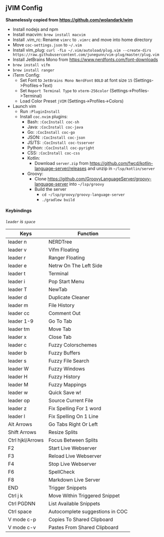 ## jVIM Config ##

**Shamelessly copied from <https://github.com/wolandark/wim>**

- Install nodejs and npm
- Install macvim: `brew install macvim`
- Install .vim_rc: Rename `vimrc` to `.vimrc` and move into home directory
- Move `coc-settings.json` to `~/.vim`
- Install vim_plug: `curl -fLo ~/.vim/autoload/plug.vim --create-dirs https://raw.githubusercontent.com/junegunn/vim-plug/master/plug.vim`
- Install JetBrains Mono from <https://www.nerdfonts.com/font-downloads>
- `brew install vifm`
- `brew install ranger`
- iTerm Config:
    - Set Font to `JetBrains Mono NerdFont` `BOLD` at font size `15` (Settings->Profiles->Text)
    - Set `Report Terminal Type` to `xterm-256color` (Settings->Profiles->Terminal)
    - Load Color Preset `jVIM` (Settings->Profiles->Colors)
- Launch vim
    - Run `:PluginInstall`
    - Install `coc.nvim` plugins:
        - Bash: `:CocInstall coc-sh`
        - Java: `:CocInstall coc-java`
        - Go: `:CocInstall coc-go`
        - JSON: `:CocInstall coc-json`
        - JS/TS: `:CocInstall coc-tsserver`
        - Python: `:CocInstall coc-pyright`
        - CSS: `:CocInstall coc-css`
        - Kotlin:
            - Download `server.zip` from https://github.com/fwcd/kotlin-language-server/releases and unzip in `~/lsp/kotlin/server`
        - Groovy:
            - Clone https://github.com/GroovyLanguageServer/groovy-language-server into `~/lsp/groovy`
            - Build the server
                - `cd ~/lsp/groovy/groovy-language-server`
                - `./gradlew build`

#### Keybindings ####
_`leader` is `space`_

|Keys              |Function               |
| --               | --                    |
| leader n         | NERDTree              |
| leader v         | Vifm Floating         |
| leader r         | Ranger Floating       |
| leader e         | Netrw On The Left Side |
| leader t         | Terminal              |
| leader i          |  Pop Start Menu   |
| leader T         | NewTab                |
| leader d         | Duplicate Cleaner     |
| leader m         | File History          |
| leader cc        | Comment Out           |
| leader 1-9       | Go To Tab             |
| leader tm        | Move Tab              |
| leader x         | Close Tab             |
| leader c         | Fuzzy Colorschemes    |
| leader b         | Fuzzy Buffers         |
| leader s         | Fuzzy File Search     |
| leader W         | Fuzzy Windows         |
| leader H         | Fuzzy History         |
| leader M         | Fuzzy Mappings        |
| leader w         | Quick Save w!         |
| leader op        | Source Current File   |
| leader z          | Fix Spelling For 1 word |
| leader l          | Fix Spelling On 1 Line |
| Alt Arrows       | Go Tabs Right Or Left |
| Shift Arrows     | Resize Splits         |
| Ctrl hjkl/Arrows | Focus Between Splits  |
| F2               | Start Live Webserver  |
| F3               | Reload Live Webserver |
| F4               | Stop Live Webserver   |
| F6               | SpellCheck            |
| F8               | Markdown Live Server  |
| END              | Trigger Snippets       |
|Ctrl j k          | Move Within Triggered Snippet |
|Ctrl PGDNN        | List Available Snippets  |
|Ctrl space        | Autocomplete suggestions in COC  |
|V mode c-p | Copies To Shared Clipboard |
|V mode c-v | Pastes From Shared Clipboard | 
